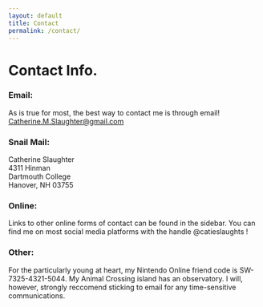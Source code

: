 ```yaml
---
layout: default
title: Contact
permalink: /contact/
---
```

# Contact Info.

### Email:
As is true for most, the best way to contact me is through email!
<br><a href="mailto:catherine.m.slaughter@gmail.com"> <i class="fas fa-envelope"></i> Catherine.M.Slaughter@gmail.com</a>

### Snail Mail:
Catherine Slaughter
<br>4311 Hinman
<br>Dartmouth College
<br>Hanover, NH 03755

### Online:
Links to other online forms of contact can be found in the sidebar.
You can find me on most social media platforms with the handle @catieslaughts !

### Other:
For the particularly young at heart, my Nintendo Online friend code is SW-7325-4321-5044. My Animal Crossing island has an observatory. I will, however, strongly reccomend sticking to email for any time-sensitive communications.
